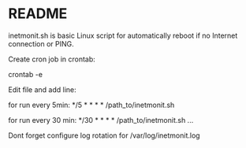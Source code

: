 # README
inetmonit.sh is basic Linux script for automatically reboot if no Internet connection or PING.

Create cron job in crontab:

crontab -e

Edit file and add line: 

for run every 5min:
*/5 * * * * /path_to/inetmonit.sh

for run every 30 min:
*/30 * * * * /path_to/inetmonit.sh
...


Dont forget configure log rotation for /var/log/inetmonit.log
